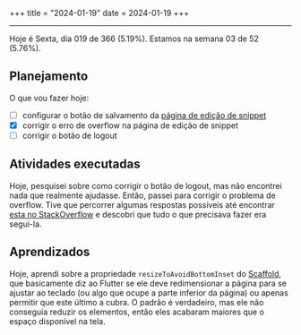 +++
title = "2024-01-19"
date = 2024-01-19
+++

---

Hoje é Sexta, dia 019 de 366 (5.19%). Estamos na semana 03 de 52 (5.76%).

## Planejamento

O que vou fazer hoje:

- [ ] configurar o botão de salvamento da [página de edição de snippet](https://github.com/OmnicodeSolutions/luisa_drf_flutter_client/blob/main/lib/edit_snippet.dart)
- [x] corrigir o erro de overflow na página de edição de snippet
- [ ] corrigir o botão de logout

## Atividades executadas

Hoje, pesquisei sobre como corrigir o botão de logout, mas não encontrei nada que realmente ajudasse. Então, passei para corrigir o problema de overflow. Tive que percorrer algumas respostas possíveis até encontrar [esta no StackOverflow](https://stackoverflow.com/a/70612950/6618622) e descobri que tudo o que precisava fazer era segui-la.

## Aprendizados

Hoje, aprendi sobre a propriedade `resizeToAvoidBottomInset` do [Scaffold](https://api.flutter.dev/flutter/material/Scaffold-class.html), que basicamente diz ao Flutter se ele deve redimensionar a página para se ajustar ao teclado (ou algo que ocupe a parte inferior da página) ou apenas permitir que este último a cubra. O padrão é verdadeiro, mas ele não conseguia reduzir os elementos, então eles acabaram maiores que o espaço disponível na tela.
